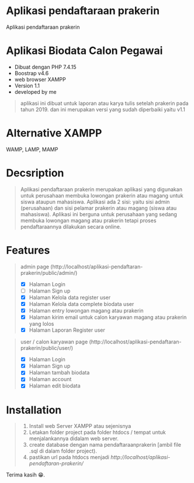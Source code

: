 # Aplikasi pendaftaraan prakerin
Aplikasi pendaftaraan prakerin

# Aplikasi Biodata Calon Pegawai
* Dibuat dengan PHP 7.4.15
* Boostrap v4.6
* web browser XAMPP
* Version 1.1
* developed by me

> aplikasi ini dibuat untuk laporan atau karya tulis setelah prakerin pada tahun 2019. dan ini merupakan versi yang sudah diperbaiki yaitu v1.1

# Alternative XAMPP
WAMP, LAMP, MAMP

# Decsription
> Aplikasi pendaftaraan prakerin merupakan aplikasi yang digunakan untuk perusahaan membuka lowongan prakerin atau magang untuk siswa ataupun mahasiswa. Aplikasi ada 2 sisi: yaitu sisi admin (perusahaan) dan sisi pelamar prakerin atau magang (siswa atau mahasiswa). Aplikasi ini berguna untuk perusahaan yang sedang membuka lowongan magang atau prakerin tetapi proses pendaftaraannya dilakukan secara online.

# Features
> admin page (http://localhost/aplikasi-pendaftaran-prakerin/public/admin/)
> - [x] Halaman Login
> - [ ] Halaman Sign up
> - [x] Halaman Kelola data register user
> - [x] Halaman Kelola data complete biodata user
> - [x] Halaman entry lowongan magang atau prakerin
> - [x] Halaman kirim email untuk calon karyawan magang atau prakerin yang lolos
> - [x] Halaman Laporan Register user

> user / calon karyawan page (http://localhost/aplikasi-pendaftaran-prakerin/public/user/)
> - [x] Halaman Login
> - [x] Halaman Sign up
> - [x] Halaman tambah biodata
> - [x] Halaman account
> - [x] Halaman edit biodata

# Installation
> 1. Install web Server XAMPP atau sejenisnya
> 2. Letakan folder project pada folder htdocs / tempat untuk menjalankannya didalam web server.
> 3. create database dengan nama pendaftaraanprakerin [ambil file .sql di dalam folder project).
> 4. pastikan url pada htdocs menjadi *http://localhost/aplikasi-pendaftaran-prakerin/*

Terima kasih 😁.